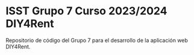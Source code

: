 # ISST Grupo 7 Curso 2023/2024 DIY4Rent

Repositorio de código del Grupo 7 para el desarrollo de la aplicación web DIY4Rent.

